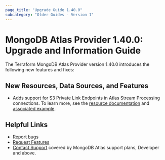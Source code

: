 ```yaml
---
page_title: "Upgrade Guide 1.40.0"
subcategory: "Older Guides - Version 1"
---
```


# MongoDB Atlas Provider 1.40.0: Upgrade and Information Guide

The Terraform MongoDB Atlas Provider version 1.40.0 introduces the following new features and fixes:

## New Resources, Data Sources, and Features

- Adds support for S3 Private Link Endpoints in Atlas Stream Processing connections. To learn more, see the [resource documentation](https://registry.terraform.io/providers/mongodb/mongodbatlas/latest/docs/resources/stream_privatelink_endpoint) and [associated example](https://github.com/mongodb/terraform-provider-mongodbatlas/tree/master/examples/mongodbatlas_stream_privatelink_endpoint/s3).  

## Helpful Links

* [Report bugs](https://github.com/mongodb/terraform-provider-mongodbatlas/issues)
* [Request Features](https://feedback.mongodb.com/forums/924145-atlas?category_id=370723)
* [Contact Support](https://docs.atlas.mongodb.com/support/) covered by MongoDB Atlas support plans, Developer and above.
